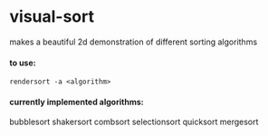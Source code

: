 # visual-sort

makes a beautiful 2d demonstration of different sorting algorithms

#### to use:
`rendersort -a <algorithm>`

#### currently implemented algorithms:
bubblesort
shakersort
combsort
selectionsort
quicksort
mergesort